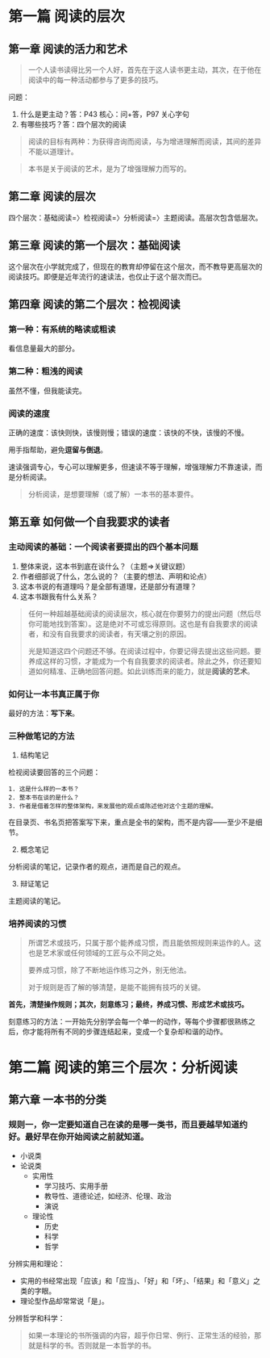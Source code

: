 # 第一篇 阅读的层次

## 第一章 阅读的活力和艺术

> 一个人读书读得比另一个人好，首先在于这人读书更主动，其次，在于他在阅读中的每一种活动都参与了更多的技巧。

问题：

1. 什么是更主动？答：P43 核心：问+答，P97 关心字句
2. 有哪些技巧？答：四个层次的阅读

> 阅读的目标有两种：为获得咨询而阅读，与为增进理解而阅读，其间的差异不能以道理计。

> 本书是关于阅读的艺术，是为了增强理解力而写的。

## 第二章 阅读的层次

四个层次：基础阅读=〉检视阅读=〉分析阅读=〉主题阅读。高层次包含低层次。

## 第三章 阅读的第一个层次：基础阅读

这个层次在小学就完成了，但现在的教育却停留在这个层次，而不教导更高层次的阅读技巧。即便是近年流行的速读法，也仅止于这个层次而已。

## 第四章 阅读的第二个层次：检视阅读

### 第一种：有系统的略读或粗读

看信息量最大的部分。

### 第二种：粗浅的阅读

虽然不懂，但我能读完。

### 阅读的速度

正确的速度：该快则快，该慢则慢；错误的速度：该快的不快，该慢的不慢。

用手指帮助，避免**逗留与倒退**。

速读强调专心，专心可以理解更多，但速读不等于理解，增强理解力不靠速读，而是分析阅读。

> 分析阅读，是想要理解（或了解）一本书的基本要件。

## 第五章 如何做一个自我要求的读者

### 主动阅读的基础：一个阅读者要提出的四个基本问题

1. 整体来说，这本书到底在谈什么？（主题=>关键议题）
2. 作者细部说了什么，怎么说的？（主要的想法、声明和论点）
3. 这本书说的有道理吗？是全部有道理，还是部分有道理？
4. 这本书跟我有什么关系？

> 任何一种超越基础阅读的阅读层次，核心就在你要努力的提出问题（然后尽你可能地找到答案）。这是绝对不可或忘得原则。这也是有自我要求的阅读者，和没有自我要求的阅读者，有天壤之别的原因。  
> 
> 光是知道这四个问题还不够。在阅读过程中，你要记得去提出这些问题。要养成这样的习惯，才能成为一个有自我要求的阅读者。除此之外，你还要知道如何精准、正确地回答问题。如此训练而来的能力，就是**阅读的艺术**。

### 如何让一本书真正属于你

最好的方法：**写下来**。

### 三种做笔记的方法

1. 结构笔记

检视阅读要回答的三个问题：

	1. 这是什么样的一本书？
	2. 整本书在谈的是什么？
	3. 作者是借着怎样的整体架构，来发展他的观点或陈述他对这个主题的理解。

在目录页、书名页把答案写下来，重点是全书的架构，而不是内容——至少不是细节。

2. 概念笔记

分析阅读的笔记，记录作者的观点，进而是自己的观点。

3. 辩证笔记

主题阅读的笔记。

### 培养阅读的习惯

> 所谓艺术或技巧，只属于那个能养成习惯，而且能依照规则来运作的人。这也是艺术家或任何领域的工匠与众不同之处。
>   
> 要养成习惯，除了不断地运作练习之外，别无他法。
>   
> 对于规则是否了解的够清楚，是能不能拥有技巧的关键。

**首先，清楚操作规则；其次，刻意练习；最终，养成习惯、形成艺术或技巧。**

刻意练习的方法：一开始先分别学会每一个单一的动作，等每个步骤都很熟练之后，你才能将所有不同的步骤连结起来，变成一个复杂却和谐的动作。

# 第二篇 阅读的第三个层次：分析阅读

## 第六章 一本书的分类

### 规则一，你一定要知道自己在读的是哪一类书，而且要越早知道约好。最好早在你开始阅读之前就知道。

- 小说类
- 论说类
	- 实用性
		- 学习技巧、实用手册
		- 教导性、道德论述，如经济、伦理、政治
		- 演说
	- 理论性
		- 历史
		- 科学
		- 哲学

分辨实用和理论：

- 实用的书经常出现「应该」和「应当」、「好」和「坏」、「结果」和「意义」之类的字眼。
- 理论型作品却常常说「是」。

分辨哲学和科学：

> 如果一本理论的书所强调的内容，超乎你日常、例行、正常生活的经验，那就是科学的书。否则就是一本哲学的书。